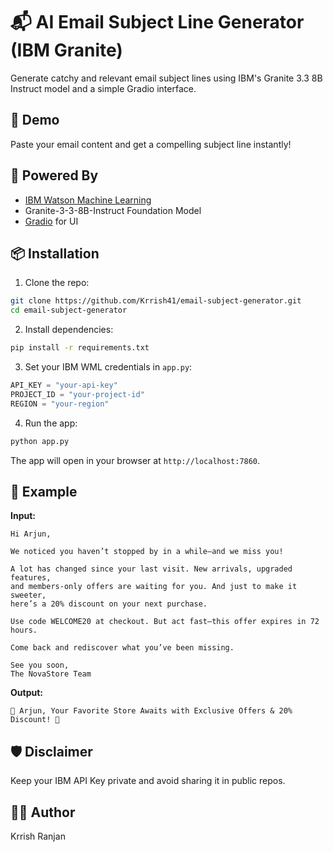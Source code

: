 # 📬 AI Email Subject Line Generator (IBM Granite)

Generate catchy and relevant email subject lines using IBM's Granite 3.3 8B Instruct model and a simple Gradio interface.

## 🚀 Demo

Paste your email content and get a compelling subject line instantly!

## 🧠 Powered By

- [IBM Watson Machine Learning](https://www.ibm.com/cloud/watson-machine-learning)
- Granite-3-3-8B-Instruct Foundation Model
- [Gradio](https://gradio.app/) for UI

## 📦 Installation

1. Clone the repo:

```bash
git clone https://github.com/Krrish41/email-subject-generator.git
cd email-subject-generator
```

2. Install dependencies:

```bash
pip install -r requirements.txt
```

3. Set your IBM WML credentials in `app.py`:

```python
API_KEY = "your-api-key"
PROJECT_ID = "your-project-id"
REGION = "your-region"
```

4. Run the app:

```bash
python app.py
```

The app will open in your browser at `http://localhost:7860`.

## 📄 Example

**Input:**
```
Hi Arjun,

We noticed you haven’t stopped by in a while—and we miss you!

A lot has changed since your last visit. New arrivals, upgraded features,
and members-only offers are waiting for you. And just to make it sweeter,
here’s a 20% discount on your next purchase.

Use code WELCOME20 at checkout. But act fast—this offer expires in 72 hours.

Come back and rediscover what you’ve been missing.

See you soon,
The NovaStore Team
```

**Output:**
```
🎁 Arjun, Your Favorite Store Awaits with Exclusive Offers & 20% Discount! 🎁
```

## 🛡️ Disclaimer

Keep your IBM API Key private and avoid sharing it in public repos.

## 🧑‍💻 Author

Krrish Ranjan
